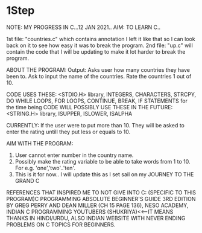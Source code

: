 # 1Step
NOTE: MY PROGRESS IN C...12 JAN 2021.. AIM: TO LEARN C.. 

1st file: "countries.c" which contains annotation I left it like that so I can look back on it
to see how easy it was to break the program.
2nd file: "up.c" will contain the code that I will be updating to make it lot harder to break the program.

ABOUT THE PROGRAM:
Output:
Asks user how many countries they have been to.
Ask to input the name of the countries.
Rate the countries 1 out of 10.

CODE USES THESE:
<STDIO.H> library, INTEGERS, CHARACTERS, STRCPY, DO WHILE LOOPS, FOR LOOPS, CONTINUE, BREAK, IF STATEMENTS
for the time being
CODE WILL POSSIBLY USE THESE IN THE FUTURE:
<STRING.H> library, ISUPPER, ISLOWER, ISALPHA

CURRENTLY:
If the user were to put more than 10. They will be asked to enter the rating untill they put
less or equals to 10.

AIM WITH THE PROGRAM:
1) User cannot enter number in the country name.
2) Possibly make the rating variable to be able to take words from 1 to 10. For e.g. 'one','two'..'ten'.
3) This is it for now.. I will update this as I set sail on my JOURNEY TO THE GRAND C

REFERENCES THAT INSPIRED ME TO NOT GIVE INTO C:
(SPECIFIC TO THIS PROGRAM)C PROGRAMMING ABSOLUTE BEGINNER'S GUIDE 3RD EDITION BY GREG PERRY AND DEAN MILLER (CH 15 PAGE 136), 
NESO ACADEMY, INDIAN C PROGRAMMING YOUTUBERS (SHUKRIYA)<<--IT MEANS THANKS IN HINDI/URDU, 
ALSO INDIAN WEBSITE WITH NEVER ENDING PROBLEMS ON C TOPICS FOR BEGINNERS.

